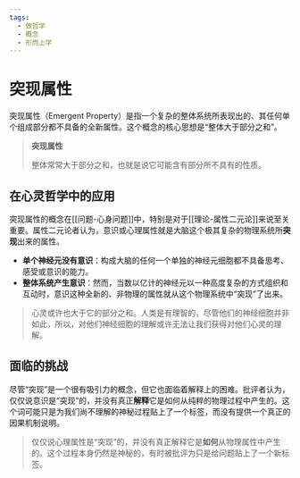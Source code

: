 ```yaml
---
tags:
  - 做哲学
  - 概念
  - 形而上学
---
```


# 突现属性

突现属性（Emergent Property）是指一个复杂的整体系统所表现出的、其任何单个组成部分都不具备的全新属性。这个概念的核心思想是“整体大于部分之和”。

> **突现属性**
>
> 整体常常大于部分之和，也就是说它可能含有部分所不具有的性质。

## 在心灵哲学中的应用

突现属性的概念在[[问题-心身问题]]中，特别是对于[[理论-属性二元论]]来说至关重要。属性二元论者认为，意识或心理属性就是大脑这个极其复杂的物理系统所**突现**出来的属性。

*   **单个神经元没有意识**：构成大脑的任何一个单独的神经元细胞都不具备思考、感受或意识的能力。
*   **整体系统产生意识**：然而，当数以亿计的神经元以一种高度复杂的方式组织和互动时，意识这种全新的、非物理的属性就从这个物理系统中“突现”了出来。

> 心灵或许也大于它的部分之和。人类是有理智的，尽管他们的神经细胞并非如此，所以，对他们神经细胞的理解或许无法让我们获得对他们心灵的理解。

## 面临的挑战

尽管“突现”是一个很有吸引力的概念，但它也面临着解释上的困难。批评者认为，仅仅说意识是“突现”的，并没有真正**解释**它是如何从纯粹的物理过程中产生的。这个词可能只是为我们尚不理解的神秘过程贴上了一个标签，而没有提供一个真正的因果机制说明。

> 仅仅说心理属性是“突现”的，并没有真正解释它是**如何**从物理属性中产生的。这个过程本身仍然是神秘的，有时被批评为只是给问题贴上了一个新标签。
